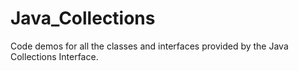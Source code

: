 # Java_Collections
Code demos for all the classes and interfaces provided by the Java Collections Interface.
